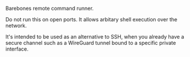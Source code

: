Barebones remote command runner.

Do not run this on open ports. It allows arbitary shell execution over the
network.

It's intended to be used as an alternative to SSH, when you already have a
secure channel such as a WireGuard tunnel bound to a specific private
interface.
